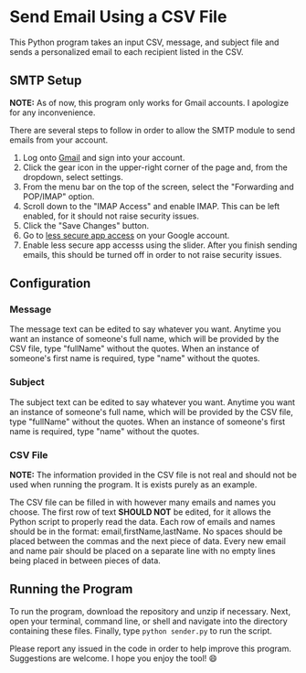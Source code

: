 # Send Email Using a CSV File
This Python program takes an input CSV, message, and subject file and sends a personalized email to each recipient listed in the CSV.

## SMTP Setup
**NOTE:** As of now, this program only works for Gmail accounts. I apologize for any inconvenience.

There are several steps to follow in order to allow the SMTP module to send emails from your account.

1. Log onto [Gmail](https://gmail.com) and sign into your account.
2. Click the gear icon in the upper-right corner of the page and, from the dropdown, select settings.
3. From the menu bar on the top of the screen, select the "Forwarding and POP/IMAP" option.
4. Scroll down to the "IMAP Access" and enable IMAP. This can be left enabled, for it should not raise security issues.
5. Click the "Save Changes" button.
6. Go to [less secure app access](https://myaccount.google.com/lesssecureapps) on your Google account.
7. Enable less secure app accesss using the slider. After you finish sending emails, this should be turned off in order to not raise security issues.

## Configuration

### Message
The message text can be edited to say whatever you want. Anytime you want an instance of someone's full name, which will be provided by the CSV file, type "fullName" without the quotes. When an instance of someone's first name is required, type "name" without the quotes.

### Subject
The subject text can be edited to say whatever you want. Anytime you want an instance of someone's full name, which will be provided by the CSV file, type "fullName" without the quotes. When an instance of someone's first name is required, type "name" without the quotes.

### CSV File
**NOTE:** The information provided in the CSV file is not real and should not be used when running the program. It is exists purely as an example.

The CSV file can be filled in with however many emails and names you choose. The first row of text **SHOULD NOT** be edited, for it allows the Python script to properly read the data. Each row of emails and names should be in the format: email,firstName,lastName. No spaces should be placed between the commas and the next piece of data. Every new email and name pair should be placed on a separate line with no empty lines being placed in between pieces of data.

## Running the Program
To run the program, download the repository and unzip if necessary. Next, open your terminal, command line, or shell and navigate into the directory containing these files. Finally, type `python sender.py` to run the script.

Please report any issued in the code in order to help improve this program. Suggestions are welcome. I hope you enjoy the tool! 😄
